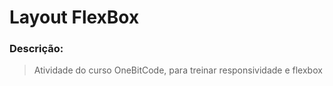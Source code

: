 # Layout FlexBox

### Descrição:

> Atividade do curso OneBitCode, para treinar responsividade e flexbox
